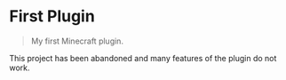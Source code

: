 # First Plugin

> My first Minecraft plugin.

This project has been abandoned and many features of the plugin do not work.
